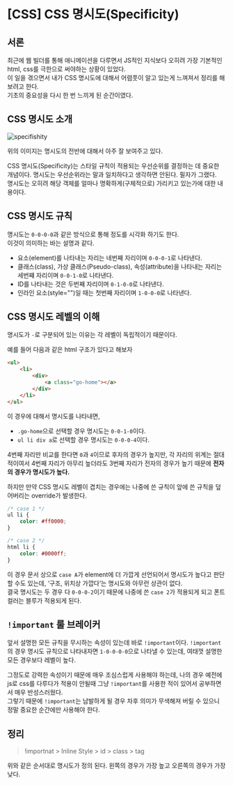 # [CSS] CSS 명시도(Specificity)

## 서론
최근에 웹 빌더를 통해 애니메이션을 다루면서 JS적인 지식보다 오히려 가장 기본적인 html, css를 극한으로 써야하는 상황이 있었다.  
이 일을 겪으면서 내가 CSS 명시도에 대해서 어렴풋이 알고 있는게 느껴져서 정리를 해보려고 한다.  
기초의 중요성을 다시 한 번 느끼게 된 순간이였다.

## CSS 명시도 소개
![specifishity](https://github.com/user-attachments/assets/1860fea0-4f90-40f2-bb77-ad4b967ec9f7)

위의 이미지는 명시도의 전반에 대해서 아주 잘 보여주고 있다.

CSS 명시도(Specificity)는 스타일 규칙이 적용되는 우선순위를 결정하는 데 중요한 개념이다.
명시도는 우선순위라는 말과 일치하다고 생각하면 안된다. 필자가 그랬다.  
명시도는 오히려 해당 객체를 얼마나 명확하게(구체적으로) 가리키고 있는가에 대한 내용이다.

## CSS 명시도 규칙
명시도는 `0-0-0-0`과 같은 방식으로 통해 정도를 시각화 하기도 한다.  
이것이 의미하는 바는 설명과 같다.

- 요소(element)를 나타내는 자리는 네번째 자리이며 `0-0-0-1`로 나타낸다.
- 클래스(class), 가상 클래스(Pseudo-class), 속성(attribute)을 나타내는 자리는 세번쨰 자리이며 `0-0-1-0`로 나타낸다.
- ID를 나타내는 것은 두번째 자리이며 `0-1-0-0`로 나타낸다.
- 인라인 요소(style="")일 때는 첫번째 자리이며 `1-0-0-0`로 나타낸다.

## CSS 명시도 레벨의 이해
명시도가 `-`로 구분되어 있는 이유는 각 레벨이 독립적이기 때문이다.

예를 들어 다음과 같은 html 구조가 있다고 해보자
```html
<ul>
    <li>
        <div>
            <a class="go-home"></a>
        </div>
    </li>
</ul>
```
이 경우에 대해서 명시도를 나타내면,
- `.go-home`으로 선택할 경우 명시도는 `0-0-1-0`이다.
- `ul li div a`로 선택할 경우 명시도는 `0-0-0-4`이다.

4번째 자리만 비교를 한다면 `0`과 `4`이므로 후자의 경우가 높지만, 각 자리의 위계는 절대적이여서 4번째 자리가 아무리 높더라도 3번째 자리가 전자의 경우가 높기 때문에 **전자의 경우가 명시도가 높다.**

하지만 만약 CSS 명시도 레벨이 겹치는 경우에는 나중에 쓴 규칙이 앞에 쓴 규칙을 덮어버리는 override가 발생한다.

```css
/* case 1 */
ul li {
    color: #ff0000;
}

/* case 2 */
html li {
    color: #0000ff;
}
```

이 경우 문서 상으로 `case A`가 element에 더 가깝게 선언되어서 명시도가 높다고 판단 할 수도 있는데, ‘구조, 위치상 가깝다’는 명시도와 아무런 상관이 없다.  
결국 명시도는 두 경우 다 `0-0-0-2`이기 때문에 나중에 쓴 `case 2`가 적용되게 되고 폰트 컬러는 블루가 적용되게 된다.

## `!important` 룰 브레이커
앞서 설명한 모든 규칙을 무시하는 속성이 있는데 바로 `!important`이다.
`!important`의 경우 명시도 규칙으로 나타내자면 `1-0-0-0-0`으로 나타낼 수 있는데, 여태껏 설명한 모든 경우보다 레벨이 높다.

그정도로 강력한 속성이기 때문에 매우 조심스럽게 사용해야 하는데, 나의 경우 예전에 js로 css를 다루다가 적용이 안될때 그냥 `!important`를 사용한 적이 있어서 공부하면서 매우 반성스러웠다.  
그렇기 때문에 `!important`는 남발하게 될 경우 차후 의미가 무색해져 버릴 수 있으니 정말 중요한 순간에만 사용해야 한다.

## 정리
> !importnat > Inline Style > id > class > tag  

위와 같은 순서대로 명시도가 정의 된다.
왼쪽의 경우가 가장 높고 오른쪽의 경우가 가장 낮다.




